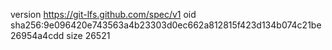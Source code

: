 version https://git-lfs.github.com/spec/v1
oid sha256:9e096420e743563a4b23303d0ec662a812815f423d134b074c21be26954a4cdd
size 26521
